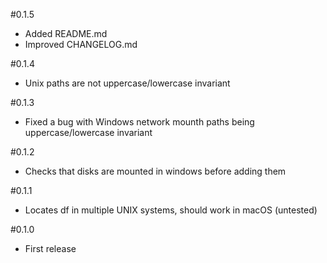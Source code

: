 #0.1.5
- Added README.md
- Improved CHANGELOG.md

#0.1.4 

- Unix paths are not uppercase/lowercase invariant

#0.1.3 

- Fixed a bug with Windows network mounth paths being uppercase/lowercase invariant

#0.1.2 

- Checks that disks are mounted in windows before adding them

#0.1.1 

- Locates df in multiple UNIX systems, should work in macOS (untested)

#0.1.0

- First release 